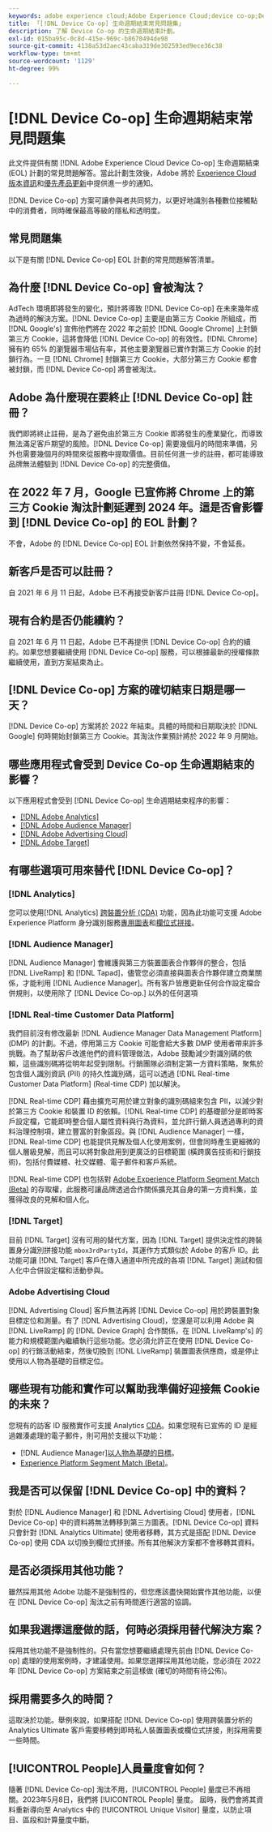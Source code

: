 ```yaml
---
keywords: adobe experience cloud;Adobe Experience Cloud;device co-op;Device Co-op;生命週期結束
title: 「[!DNL Device Co-op] 生命週期結束常見問題集」
description: 了解 Device Co-op 的生命週期結束計劃。
exl-id: 015ba95c-0c8d-415e-969c-b8670494de98
source-git-commit: 4138a53d2aec43caba319de302593ed9ece36c38
workflow-type: tm+mt
source-wordcount: '1129'
ht-degree: 99%

---
```


# [!DNL Device Co-op] 生命週期結束常見問題集

此文件提供有關 [!DNL Adobe Experience Cloud Device Co-op] 生命週期結束 (EOL) 計劃的常見問題解答。當此計劃生效後，Adobe 將於 [Experience Cloud 版本資訊](https://experienceleague.adobe.com/docs/release-notes/experience-cloud/current.html)和[優先產品更新](https://www.adobe.com/subscription/priority-product-update.html)中提供進一步的通知。

[!DNL Device Co-op] 方案可讓參與者共同努力，以更好地識別各種數位接觸點中的消費者，同時確保最高等級的隱私和透明度。

## 常見問題集

以下是有關 [!DNL Device Co-op] EOL 計劃的常見問題解答清單。

## 為什麼 [!DNL Device Co-op] 會被淘汰？

AdTech 環境即將發生的變化，預計將導致 [!DNL Device Co-op] 在未來幾年成為過時的解決方案。[!DNL Device Co-op] 主要是由第三方 Cookie 所組成，而 [!DNL Google's] 宣佈他們將在 2022 年之前於 [!DNL Google Chrome] 上封鎖第三方 Cookie，這將會降低 [!DNL Device Co-op] 的有效性。[!DNL Chrome] 擁有約 65% 的瀏覽器市場佔有率，其他主要瀏覽器已實作對第三方 Cookie 的封鎖行為。一旦 [!DNL Chrome] 封鎖第三方 Cookie，大部分第三方 Cookie 都會被封鎖，而 [!DNL Device Co-op] 將會被淘汰。

## Adobe 為什麼現在要終止 [!DNL Device Co-op] 註冊？

我們即將終止註冊，是為了避免由於第三方 Cookie 即將發生的產業變化，而導致無法滿足客戶期望的風險。[!DNL Device Co-op] 需要幾個月的時間來準備，另外也需要幾個月的時間來從服務中提取價值。目前任何進一步的註冊，都可能導致品牌無法體驗到 [!DNL Device Co-op] 的完整價值。

## 在 2022 年 7 月，Google 已宣佈將 Chrome 上的第三方 Cookie 淘汰計劃延遲到 2024 年。這是否會影響到 [!DNL Device Co-op] 的 EOL 計劃？

不會，Adobe 的 [!DNL Device Co-op] EOL 計劃依然保持不變，不會延長。

## 新客戶是否可以註冊？

自 2021 年 6 月 11 日起，Adobe 已不再接受新客戶註冊 [!DNL Device Co-op]。

## 現有合約是否仍能續約？

自 2021 年 6 月 11 日起，Adobe 已不再提供 [!DNL Device Co-op] 合約的續約。如果您想要繼續使用 [!DNL Device Co-op] 服務，可以根據最新的授權條款繼續使用，直到方案結束為止。

## [!DNL Device Co-op] 方案的確切結束日期是哪一天？

[!DNL Device Co-op] 方案將於 2022 年結束。具體的時間和日期取決於 [!DNL Google] 何時開始封鎖第三方 Cookie。其淘汰作業預計將於 2022 年 9 月開始。

## 哪些應用程式會受到 Device Co-op 生命週期結束的影響？

以下應用程式會受到 [!DNL Device Co-op] 生命週期結束程序的影響：

- [[!DNL Adobe Analytics]](https://experienceleague.adobe.com/docs/analytics.html?lang=en)
- [[!DNL Adobe Audience Manager]](https://experienceleague.adobe.com/docs/audience-manager/user-guide/overview/aam-overview.html?lang=en)
- [[!DNL Adobe Advertising Cloud]](https://experienceleague.adobe.com/docs/advertising-cloud.html?lang=en)
- [[!DNL Adobe Target]](https://experienceleague.adobe.com/docs/target/using/introduction/intro.html?lang=en)

## 有哪些選項可用來替代 [!DNL Device Co-op]？

### [!DNL Analytics]

您可以使用[!DNL Analytics] [跨裝置分析 (CDA)](https://experienceleague.adobe.com/docs/analytics/components/cda/overview.html) 功能，因為此功能可支援 Adobe Experience Platform 身分識別服務[專用圖表](https://experienceleague.adobe.com/docs/analytics/components/cda/device-graph.html?lang=en)和[欄位式拼接](https://experienceleague.adobe.com/docs/analytics/components/cda/field-based-stitching.html?lang=en)。

### [!DNL Audience Manager]

[!DNL Audience Manager] 會維護與第三方裝置圖表合作夥伴的整合，包括 [!DNL LiveRamp] 和 [!DNL Tapad]，儘管您必須直接與圖表合作夥伴建立商業關係，才能利用 [!DNL Audience Manager]。所有客戶皆應更新任何合作設定檔合併規則，以使用除了 [!DNL Device Co-op.] 以外的任何選項

### [!DNL Real-time Customer Data Platform]

我們目前沒有修改最新 [!DNL Audience Manager Data Management Platform] (DMP) 的計劃。不過，停用第三方 Cookie 可能會給大多數 DMP 使用者帶來許多挑戰。為了幫助客戶改進他們的資料管理做法，Adobe 鼓勵減少對識別碼的依賴，這些識別碼將從明年起受到限制。行銷團隊必須制定第一方資料策略，聚焦於包含個人識別資訊 (PII) 的持久性識別碼，這可以透過 [!DNL Real-time Customer Data Platform] (Real-time CDP) 加以解決。

[!DNL Real-time CDP] 藉由擴充可用於建立對象的識別碼組來包含 PII，以減少對於第三方 Cookie 和裝置 ID 的依賴。[!DNL Real-time CDP] 的基礎部分是即時客戶設定檔，它能即時整合個人屬性資料與行為資料，並允許行銷人員透過專利的資料治理控制項，建立豐富的對象區段。與 [!DNL Audience Manager] 一樣，[!DNL Real-time CDP] 也能提供見解及個人化使用案例，但會同時產生更細微的個人層級見解，而且可以將對象啟用到更廣泛的目標範圍 (橫跨廣告技術和行銷技術)，包括付費媒體、社交媒體、電子郵件和客戶系統。

[!DNL Real-time CDP] 也包括對 [Adobe Experience Platform Segment Match (Beta)](https://experienceleague.adobe.com/docs/experience-platform/segmentation/ui/segment-match/overview.html?lang=en) 的存取權，此服務可讓品牌透過合作關係擴充其自身的第一方資料集，並獲得改良的見解和個人化。

### [!DNL Target]

目前 [!DNL Target] 沒有可用的替代方案，因為 [!DNL Target] 提供決定性的跨裝置身分識別拼接功能 `mbox3rdPartyId`，其運作方式類似於 Adobe 的客戶 ID。此功能可讓 [!DNL Target] 客戶在傳入通道中所完成的各項 [!DNL Target] 測試和個人化中合併設定檔和活動參與。

### Adobe Advertising Cloud

[!DNL Advertising Cloud] 客戶無法再將 [!DNL Device Co-op] 用於跨裝置對象目標定位和測量。有了 [!DNL Advertising Cloud]，您還是可以利用 Adobe 與 [!DNL LiveRamp] 的 [!DNL Device Graph] 合作關係，在 [!DNL LiveRamp's] 的能力和規模範圍內繼續執行這些功能。您必須允許正在使用 [!DNL Device Co-op] 的行銷活動結束，然後切換到 [!DNL LiveRamp] 裝置圖表供應商，或是停止使用以人物為基礎的目標定位。

## 哪些現有功能和實作可以幫助我準備好迎接無 Cookie 的未來？

您現有的訪客 ID 服務實作可支援 Analytics [CDA](https://experienceleague.adobe.com/docs/analytics/components/cda/overview.html)。如果您現有已宣佈的 ID 是經過雜湊處理的電子郵件，則可用於支援以下功能：

- [!DNL Audience Manager][以人物為基礎的目標](https://experienceleague.adobe.com/docs/audience-manager/user-guide/features/destinations/people-based/people-based-destinations-overview.html)。
- [Experience Platform Segment Match (Beta)](https://experienceleague.adobe.com/docs/experience-platform/segmentation/ui/segment-match/overview.html?lang=en)。

## 我是否可以保留 [!DNL Device Co-op] 中的資料？

對於 [!DNL Audience Manager] 和 [!DNL Advertising Cloud] 使用者，[!DNL Device Co-op] 中的資料將無法轉移到第三方圖表。[!DNL Device Co-op] 資料只會針對 [!DNL Analytics Ultimate] 使用者移轉，其方式是搭配 [!DNL Device Co-op] 使用 CDA 以切換到欄位式拼接。所有其他解決方案都不會移轉其資料。

## 是否必須採用其他功能？

雖然採用其他 Adobe 功能不是強制性的，但您應該盡快開始實作其他功能，以便在 [!DNL Device Co-op] 淘汰之前有時間進行適當的協調。

## 如果我選擇這麼做的話，何時必須採用替代解決方案？

採用其他功能不是強制性的。只有當您想要繼續處理先前由 [!DNL Device Co-op] 處理的使用案例時，才建議使用。如果您選擇採用其他功能，您必須在 2022 年 [!DNL Device Co-op] 方案結束之前這樣做 (確切的時間有待公佈)。

## 採用需要多久的時間？

這取決於功能。舉例來說，如果搭配 [!DNL Device Co-op] 使用跨裝置分析的 Analytics Ultimate 客戶需要移轉到即時私人裝置圖表或欄位式拼接，則採用需要一些時間。

## [!UICONTROL People]人員量度會如何？

隨著 [!DNL Device Co-op] 淘汰不用，[!UICONTROL People] 量度已不再相關。2023年5月8日，我們將 [!UICONTROL People] 量度。 屆時，我們會將其資料重新導向至 Analytics 中的 [!UICONTROL Unique Visitor] 量度，以防止項目、區段和計算量度中斷。

